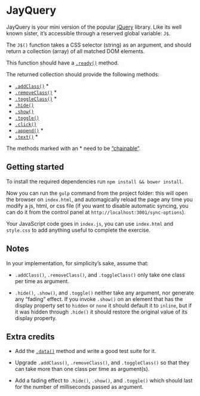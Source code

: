 # JayQuery

JayQuery is your mini version of the popular [jQuery](http://jquery.com/) library. Like its well known sister, it’s accessible through a reserved global variable: `J$`.

The `J$()` function takes a CSS selector (string) as an argument, and should return a collection (array) of all matched DOM elements.

This function should have a [`.ready()`](https://api.jquery.com/ready/) method.

The returned collection should provide the following methods:

- [`.addClass()`](https://api.jquery.com/addClass/) *
- [`.removeClass()`](https://api.jquery.com/removeClass/) *
- [`.toggleClass()`](https://api.jquery.com/toggleClass/) *
- [`.hide()`](https://api.jquery.com/hide/)
- [`.show()`](https://api.jquery.com/show/)
- [`.toggle()`](https://api.jquery.com/toggle/)
- [`.click()`](https://api.jquery.com/click/)
- [`.append()`](https://api.jquery.com/append/) *
- [`.text()`](https://api.jquery.com/text/) *


The methods marked with an * need to be [“chainable“](https://en.wikipedia.org/wiki/Method_chaining).

## Getting started

To install the required dependencies run `npm install && bower install`.

Now you can run the `gulp` command from the project folder: this will open the browser on `index.html`, and automagically reload the page any time you modify a js, html, or css file (if you want to disable automatic syncing, you can do it from the control panel at `http://localhost:3001/sync-options`).

Your JavaScript code goes in `index.js`, you can use `index.html` and `style.css` to add anything useful to complete the exercise.

## Notes

In your implementation, for simplicity’s sake, assume that:

- `.addClass()`, `.removeClass()`, and `.toggleClass()` only take one class per time as argument.

- `.hide()`, `.show()`, and `.toggle()` neither take any argument, nor generate any “fading” effect. If you invoke `.show()` on an element that has the display property set to `hidden` or `none` it should default it to `inline`, but if it was hidden through `.hide()` it should restore the original value of its display property.

## Extra credits

- Add the [`.data()`](https://api.jquery.com/data/) method and write a good test suite for it.

- Upgrade `.addClass()`, `.removeClass()`, and `.toggleClass()` so that they can take more than one class per time as argument(s).

- Add a fading effect to `.hide()`, `.show()`, and `.toggle()` which should last for the number of milliseconds passed as argument.
